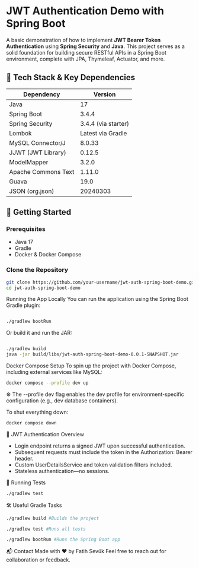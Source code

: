 # JWT Authentication Demo with Spring Boot

A basic demonstration of how to implement **JWT Bearer Token Authentication** using **Spring Security** and **Java**. This project serves as a solid foundation for building secure RESTful APIs in a Spring Boot environment, complete with JPA, Thymeleaf, Actuator, and more.

## 🔧 Tech Stack & Key Dependencies

| Dependency           | Version     |
|----------------------|-------------|
| Java                 | 17          |
| Spring Boot          | 3.4.4       |
| Spring Security      | 3.4.4 (via starter) |
| Lombok               | Latest via Gradle |
| MySQL Connector/J    | 8.0.33      |
| JJWT (JWT Library)   | 0.12.5      |
| ModelMapper          | 3.2.0       |
| Apache Commons Text  | 1.11.0      |
| Guava                | 19.0        |
| JSON (org.json)      | 20240303    |

## 🚀 Getting Started

### Prerequisites

- Java 17
- Gradle
- Docker & Docker Compose

### Clone the Repository

```bash
git clone https://github.com/your-username/jwt-auth-spring-boot-demo.git
cd jwt-auth-spring-boot-demo

```

Running the App Locally
You can run the application using the Spring Boot Gradle plugin:

```bash

./gradlew bootRun

```

Or build it and run the JAR:

```bash

./gradlew build
java -jar build/libs/jwt-auth-spring-boot-demo-0.0.1-SNAPSHOT.jar


```

Docker Compose Setup
To spin up the project with Docker Compose, including external services like MySQL:

```bash
docker compose --profile dev up
```

⚙️ The --profile dev flag enables the dev profile for environment-specific configuration (e.g., dev database containers).

To shut everything down:

```bash
docker compose down
```

🔐 JWT Authentication Overview

* Login endpoint returns a signed JWT upon successful authentication.
* Subsequent requests must include the token in the Authorization: Bearer <token> header.
* Custom UserDetailsService and token validation filters included.
* Stateless authentication—no sessions.

🧪 Running Tests

```bash
./gradlew test

```

🛠️ Useful Gradle Tasks

```bash
./gradlew build #Builds the project

./gradlew test #Runs all tests

./gradlew bootRun #Runs the Spring Boot app

```

📬 Contact
Made with ❤️ by Fatih Sevük
Feel free to reach out for collaboration or feedback.